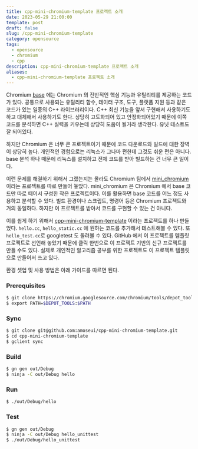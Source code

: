```yaml
---
title: cpp-mini-chromium-template 프로젝트 소개
date: 2023-05-29 21:00:00
template: post
draft: false
slug: /cpp-mini-chromium-template
category: opensource
tags:
  - opensource
  - chromium
  - cpp
description: cpp-mini-chromium-template 프로젝트 소개
aliases:
  - cpp-mini-chromium-template 프로젝트 소개
---
```


Chromium [base](https://chromium.googlesource.com/chromium/src/base/) 에는 Chromium 의 전반적인 핵심 기능과 유틸리티를 제공하는 코드가 있다. 공통으로 사용되는 유틸리티 함수, 데이터 구조, 도구, 플랫폼 지원 등과 같은 코드가 있는 일종의 C++ 라이브러리이다. C++ 최신 기능을 앞서 구현해서 사용하기도 하고 대체해서 사용하기도 한다. 상당히 고도화되어 있고 안정화되어있기 때문에 이쪽 코드를 분석하면 C++ 실력을 키우는데 상당히 도움이 될거라 생각한다. 유닛 테스트도 잘 되어있다.

하지만 Chromium 은 너무 큰 프로젝트이기 때문에 코드 다운로드와 빌드에 대한 장벽이 상당히 높다. 개인적인 경험으로는 리눅스가 그나마 편한데 그것도 쉬운 편은 아니다. base 분석 하나 때문에 리눅스를 설치하고 전체 코드를 받아 빌드하는 건 너무 큰 일이다.

이런 문제를 해결하기 위해서 그랬는지는 몰라도 Chromium 팀에서 [mini_chromium](https://chromium.googlesource.com/chromium/mini_chromium) 이라는 프로젝트를 따로 만들어 놓았다. mini_chromium 은 Chromium 에서 base 코드만 따로 떼어서 구성한 작은 프로젝트이다. 이를 활용하면 base 코드를 어느 정도 사용하고 분석할 수 있다. 빌드 환경이나 스크립트, 명령어 등은 Chromium 프로젝트와 거의 동일하다. 하지만 이 프로젝트를 받아서 코드를 구현할 수 있는 건 아니다.

이를 쉽게 하기 위해서 [cpp-mini-chromium-template](https://github.com/amoseui/cpp-mini-chromium-template/) 이라는 프로젝트를 하나 만들었다. `hello.cc`, `hello_static.cc` 에 원하는 코드를 추가해서 테스트해볼 수 있다. 또 `hello_test.cc`로 googletest 도 돌려볼 수 있다. GitHub 에서 이 프로젝트를 템플릿 프로젝트로 선언해 놓았기 때문에 클릭 한번으로 이 프로젝트 기반의 신규 프로젝트를 만들 수도 있다. 실제로 개인적인 알고리즘 공부를 위한 프로젝트도 이 프로젝트 템플릿으로 만들어서 쓰고 있다.

환경 셋업 및 사용 방법은 아래 가이드를 따르면 된다.

### Prerequisites

```bash
$ git clone https://chromium.googlesource.com/chromium/tools/depot_tools.git
$ export PATH=$DEPOT_TOOLS:$PATH
```

### Sync

```bash
$ git clone git@github.com:amoseui/cpp-mini-chromium-template.git
$ cd cpp-mini-chromium-template
$ gclient sync
```

### Build

```bash
$ gn gen out/Debug
$ ninja -C out/Debug hello
```

### Run

```bash
$ ./out/Debug/hello
```

### Test

```bash
$ gn gen out/Debug
$ ninja -C out/Debug hello_unittest
$ ./out/Debug/hello_unittest
```

